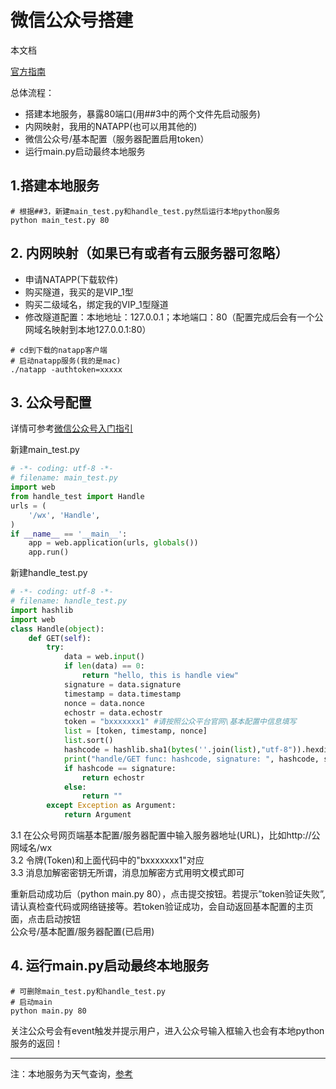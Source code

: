 # 微信公众号搭建

本文档

[官方指南](https://developers.weixin.qq.com/doc/offiaccount/Getting_Started/Getting_Started_Guide.html)<br>

总体流程：
 - 搭建本地服务，暴露80端口(用##3中的两个文件先启动服务)
 - 内网映射，我用的NATAPP(也可以用其他的)
 - 微信公众号/基本配置（服务器配置启用token）
 - 运行main.py启动最终本地服务

## 1.搭建本地服务

```shell
# 根据##3，新建main_test.py和handle_test.py然后运行本地python服务
python main_test.py 80
```

## 2. 内网映射（如果已有或者有云服务器可忽略）

- 申请NATAPP(下载软件)
- 购买隧道，我买的是VIP_1型
- 购买二级域名，绑定我的VIP_1型隧道
- 修改隧道配置：本地地址：127.0.0.1；本地端口：80（配置完成后会有一个公网域名映射到本地127.0.0.1:80）

```shell
# cd到下载的natapp客户端
# 启动natapp服务(我的是mac)
./natapp -authtoken=xxxxx
```

## 3. 公众号配置

详情可参考[微信公众号入门指引](https://developers.weixin.qq.com/doc/offiaccount/Getting_Started/Getting_Started_Guide.html)<br>

新建main_test.py<br>
```python
# -*- coding: utf-8 -*-
# filename: main_test.py
import web
from handle_test import Handle
urls = (
    '/wx', 'Handle',
)
if __name__ == '__main__':
    app = web.application(urls, globals())
    app.run()
```
新建handle_test.py<br>
```python
# -*- coding: utf-8 -*-
# filename: handle_test.py
import hashlib
import web
class Handle(object):
    def GET(self):
        try:
            data = web.input()
            if len(data) == 0:
                return "hello, this is handle view"
            signature = data.signature
            timestamp = data.timestamp
            nonce = data.nonce
            echostr = data.echostr
            token = "bxxxxxxx1" #请按照公众平台官网\基本配置中信息填写
            list = [token, timestamp, nonce]
            list.sort()
            hashcode = hashlib.sha1(bytes(''.join(list),"utf-8")).hexdigest()
            print("handle/GET func: hashcode, signature: ", hashcode, signature)
            if hashcode == signature:
                return echostr
            else:
                return ""
        except Exception as Argument:
            return Argument
```

3.1 在公众号网页端基本配置/服务器配置中输入服务器地址(URL)，比如http://公网域名/wx<br>
3.2 令牌(Token)和上面代码中的"bxxxxxxx1"对应<br>
3.3 消息加解密密钥无所谓，消息加解密方式用明文模式即可

重新启动成功后（python main.py 80），点击提交按钮。若提示”token验证失败”, 请认真检查代码或网络链接等。若token验证成功，会自动返回基本配置的主页面，点击启动按钮<br>
公众号/基本配置/服务器配置(已启用) 


## 4. 运行main.py启动最终本地服务

```shell
# 可删除main_test.py和handle_test.py
# 启动main
python main.py 80
```

关注公众号会有event触发并提示用户，进入公众号输入框输入也会有本地python服务的返回！








---

注：本地服务为天气查询，[参考](https://github.com/aichibazhang/python-weather-api)<br>

